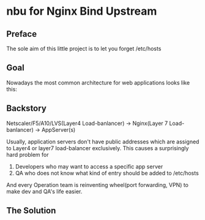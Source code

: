 # nbu for Nginx Bind Upstream

## Preface

The sole aim of this little project is to let you forget /etc/hosts


## Goal

Nowadays the most common architecture for web applications looks like this:

## Backstory

Netscaler/F5/A10/LVS(Layer4 Load-banlancer) -> Nginx(Layer 7 Load-banlancer) -> AppServer(s)

Usually, application servers don't have public addresses which are assigned to Layer4 or layer7 load-balancer exclusively.
This causes a surprisingly hard problem for 

1. Developers who may want to access a specific app server
2. QA who does not know what kind of entry should be added to /etc/hosts

And every Operation team is reinventing wheel(port forwarding, VPN) to make dev and QA's life easier.

## The Solution


